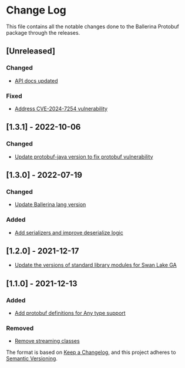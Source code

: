 # Change Log
This file contains all the notable changes done to the Ballerina Protobuf package through the releases.

## [Unreleased]

### Changed
- [API docs updated](https://github.com/ballerina-platform/ballerina-standard-library/issues/3463)

### Fixed

- [Address CVE-2024-7254 vulnerability](https://github.com/ballerina-platform/ballerina-library/issues/7013)

## [1.3.1] - 2022-10-06

### Changed
- [Update protobuf-java version to fix protobuf vulnerability](https://github.com/ballerina-platform/ballerina-standard-library/issues/3493)

## [1.3.0] - 2022-07-19

### Changed
- [Update Ballerina lang version](https://github.com/ballerina-platform/module-ballerina-protobuf/pull/184)

### Added
- [Add serializers and improve deserialize logic](https://github.com/ballerina-platform/ballerina-standard-library/issues/2901)

## [1.2.0] - 2021-12-17
- [Update the versions of standard library modules for Swan Lake GA](https://github.com/ballerina-platform/ballerina-standard-library/issues/2503)

## [1.1.0] - 2021-12-13

### Added
- [Add protobuf definitions for Any type support](https://github.com/ballerina-platform/ballerina-standard-library/issues/1647)

### Removed
- [Remove streaming classes](https://github.com/ballerina-platform/ballerina-standard-library/issues/2357)

The format is based on [Keep a Changelog](https://keepachangelog.com/en/1.0.0/), and this project adheres to [Semantic Versioning](https://semver.org/spec/v2.0.0.html).
